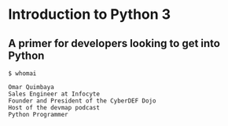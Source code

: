# Introduction to Python 3

## A primer for developers looking to get into Python

`$ whomai`

```
Omar Quimbaya
Sales Engineer at Infocyte
Founder and President of the CyberDEF Dojo
Host of the devmap podcast
Python Programmer
```